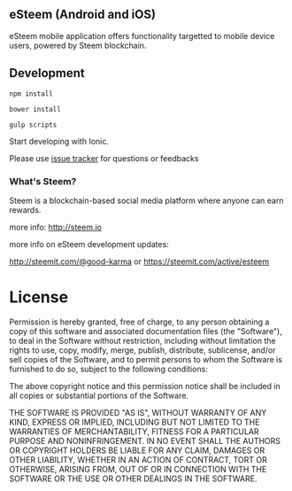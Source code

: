 ## eSteem (Android and iOS)

eSteem mobile application offers functionality targetted to mobile device users, powered by Steem blockchain.



## Development

`npm install`

`bower install`

`gulp scripts`

Start developing with Ionic.


Please use [issue tracker](https://github.com/feruzm/esteem/issues) for questions or feedbacks

### What's Steem?

Steem is a blockchain-based social media platform where anyone can earn rewards.

more info: http://steem.io

more info on eSteem development updates:

http://steemit.com/@good-karma
or 
https://steemit.com/active/esteem

# License

Permission is hereby granted, free of charge, to any person obtaining a copy of this software and associated documentation files (the "Software"), to deal in the Software without restriction, including without limitation the rights to use, copy, modify, merge, publish, distribute, sublicense, and/or sell copies of the Software, and to permit persons to whom the Software is furnished to do so, subject to the following conditions:

The above copyright notice and this permission notice shall be included in all copies or substantial portions of the Software.

THE SOFTWARE IS PROVIDED "AS IS", WITHOUT WARRANTY OF ANY KIND, EXPRESS OR IMPLIED, INCLUDING BUT NOT LIMITED TO THE WARRANTIES OF MERCHANTABILITY, FITNESS FOR A PARTICULAR PURPOSE AND NONINFRINGEMENT. IN NO EVENT SHALL THE AUTHORS OR COPYRIGHT HOLDERS BE LIABLE FOR ANY CLAIM, DAMAGES OR OTHER LIABILITY, WHETHER IN AN ACTION OF CONTRACT, TORT OR OTHERWISE, ARISING FROM, OUT OF OR IN CONNECTION WITH THE SOFTWARE OR THE USE OR OTHER DEALINGS IN THE SOFTWARE.